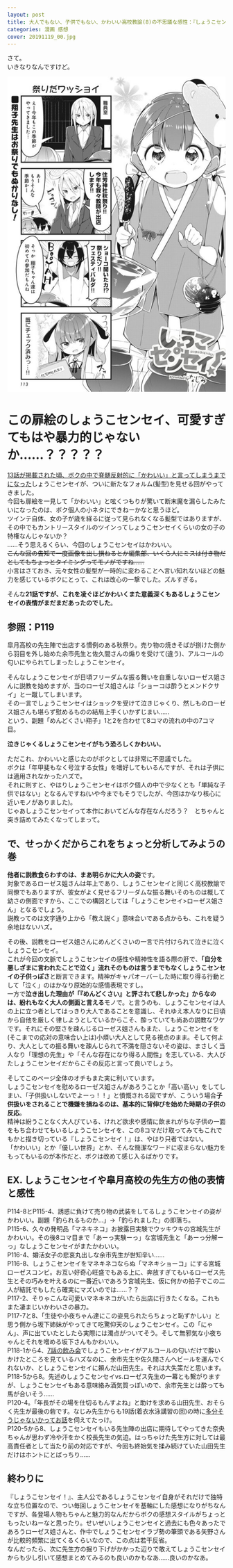 ```yaml
---
layout: post
title: 大人でもない、子供でもない、かわいい高校教諭(8)の不思議な感性：『しょうこセンセイ！』21話
categories: 漫画 感想
cover: 20191119_00.jpg
---
```


さて。  
いきなりなんですけど。

[![21話より](/images/20191119_01.jpg "21話、新しい髪型を見せてくれたしょうこセンセイ")](https://twitter.com/mangatimekirara/status/1196624284929519617)

# この扉絵のしょうこセンセイ、可愛すぎてもはや暴力的じゃないか……？？？？？

[13話が掲載された頃、ボクの中で脊髄反射的に「かわいい」と言ってしまうまでになった](https://blog.s6jr.com/2019-03-21-comic/)しょうこセンセイが、ついに新たなフォルム(髪型)を見せる回がやってきました。  
今回も扉絵を一見して「かわいい」と呟くつもりが驚いて断末魔を漏らしたみたいになったのは、ボク個人の小ネタにできねーかなと思うほど。  
ツインテ自体、女の子が歳を経るに従って見られなくなる髪型ではありますが、その中でもカントリースタイルのツインってしょうこセンセイくらいの女の子の特権なんじゃないか？  
……そう思えるくらい、今回のしょうこセンセイはかわいい。  
~~こんな回の告知で一度画像を出し損ねるとか編集部、いくら人にミスは付き物だとしてもちょっとタイミングってモノがですね……~~  
小言はさておき、元々女性の髪型が一時的に変わることへ言い知れないほどの魅力を感じているボクにとって、これは改心の一撃でした。ズルすぎる。

そんな**21話ですが、これを凌ぐほどかわいくまた意義深くもあるしょうこセンセイの表情がまだまだあったのでした**。

## 参照：P119

皐月高校の先生陣で出店する慣例のある秋祭り。売り物の焼きそばが捌けた側から羽目を外し始めた余市先生と佐久間さんの煽りを受けて(違う)、アルコールの匂いにやられてしまったしょうこセンセイ。

そんなしょうこセンセイが日頃フリーダムな振る舞いを自重しないローゼス姐さんに説教を始めますが、当のローゼス姐さんは「ショーコは酔うとメンドクサイ」と一蹴してしまいます。  
その一言でしょうこセンセイはショックを受けて泣きじゃくり、然しものローゼス姐さんも堪らず慰めるものの結局上手くいかずじまい……  
という、副題「めんどくさい翔子」1と2を合わせて8コマの流れの中の7コマ目。

**泣きじゃくるしょうこセンセイがもう恐ろしくかわいい**。

ただこれ、かわいいと感じたのがボクとしては非常に不思議でした。  
ボクは「年甲斐もなく号泣する女性」を嗜好してもいるんですが、それは子供には適用されなかったハズで。  
それに則すと、やはりしょうこセンセイはボク個人の中で少なくとも「単純な子供ではない」となるんですね(いや今までもそうでしたが、今回はかなり核心に近いモノがありました)。  
じゃあしょうこセンセイって本作においてどんな存在なんだろう？　とちゃんと突き詰めてみたくなってしまって。

## で、せっかくだからこれをちょっと分析してみようの巻

**他者に説教食らわすのは、まあ明らかに大人の姿**です。  
対象であるローゼス姐さんは年上であり、しょうこセンセイと同じく高校教諭で同僚でもありますが、彼女がよく見せるフリーダムな振る舞いそのものは概して幼さの側面ですから、ここでの構図としては「しょうこセンセイ>ローゼス姐さん」となるでしょう。  
説教ってのは文字通り上から「教え説く」意味合いである点からも、これを疑う余地はないハズ。

その後、説教をローゼス姐さんにめんどくさいの一言で片付けられて泣きに泣くしょうこセンセイ。  
これが今回の文脈でしょうこセンセイの感性や精神性を語る際の肝で、**「自分を悪しざまに言われたことで泣く」流れそのものは言うまでもなくしょうこセンセイの子供っぽさ**と断言できます。精神がキャパオーバーした時に取り得る行動として「泣く」のはかなり原始的な感情表現ですし。  
一方で**泣き出した理由が「『めんどくさい』と評されて悲しかった」からなのは、紛れもなく大人の側面と言える**モノで。と言うのも、しょうこセンセイは人の上に立つ者としてはっきり大人であることを意識し、それゆえ本人なりに日頃から自他を厳しく律しようとしているからこそ、酔っていても尚あの説教なワケです。それにその堅さを疎んじるローゼス姐さんもまた、しょうこセンセイを(そこまでの応対の意味合い上は)小煩い大人として見る視点のまま。そして何より、大人としての振る舞いを疎んじられて不満を隠さないその姿は、まさしく当人なり「理想の先生」や「そんな存在になり得る人間性」を志している、大人びたしょうこセンセイだからこその反応と言って良いでしょう。

そしてこのページ全体のオチもまた実に利いています。  
しょうこセンセイを慰めるローゼス姐さんがあろうことか「高い高い」をしてしまい、「子供扱いしないでよーっ！！」と憤慨される図ですが、こういう場合**子供扱いをされることで機嫌を損ねるのは、基本的に背伸びを始めた時期の子供の反応**。  
精神は紛うことなく大人びている、けれど欲求や感情に飲まれがちな子供の一面をもち合わせてもいるしょうこセンセイを、この8コマだけ取ってみてもこれでもかと描き切っている『しょうこセンセイ！』は、やはり只者ではない。  
「かわいい」とか「優しい世界」とか、そんな簡潔なワードに収まらない魅力をもってもいるのが本作だと、ボクは改めて感じ入るばかりです。

## EX. しょうこセンセイや皐月高校の先生方の他の表情と感性

P114-8とP115-4、誘惑に負けて売り物の武装をしてるしょうこセンセイの姿がかわいい。副題「釣られるものか…」→「釣られました」の即落ち。  
P115-6、久々の発明品「マネキネコ」お披露目実験でウッキウキの宮城先生がかわいい。その後8コマ目まで「あーっ実験ーっ」な宮城先生と「あーっ分解ーっ」なしょうこセンセイがまたかわいい。  
P116-4、婚活女子の悲哀丸出しな余市先生が世知辛い……  
P116-8、しょうこセンセイをマネキネコならぬ「マネキショーコ」にする宮城ローゼスコンビ。お互い好奇心旺盛でもある上に、奔放すぎてもいるローゼス先生とその巧みを叶えるのに一番近いであろう宮城先生、仮に何かの拍子でこの二人が結託でもしたら確実にマズいのでは……？？  
P117-2、そりゃこんな可愛いマネキネコがいたら出店に行きたくなる。これもまた凄まじいかわいさの暴力。  
P117-7と8、「生徒や小夜ちゃん達にこの姿見られたらちょっと恥ずかしい」と思う側から坂下姉妹がやってきて吃驚仰天のしょうこセンセイ。この「にゃん」、声に出ていたとしたら実際には濁点がついてそう。そして無邪気な小夜ちゃんとそれを嗜める坂下さんもかわいい。  
P118-1から4、[7話の飲み会](http://seiga.nicovideo.jp/watch/mg390497)でしょうこセンセイがアルコールの匂いだけで酔いかけたところを見ているハズなのに、余市先生や佐久間さんへビールを運んでくれないか、としょうこセンセイに頼んだ山田先生。それは大失策だと思います。  
P118-5から8。先述のしょうこセンセイvs.ローゼス先生の一幕とも繋がりますが、しょうこセンセイもある意味絡み酒気質っぽいので、余市先生とは酔っても馬が合いそう……  
P120-4。「年長がその場を仕切るもんすよね」と助けを求める山田先生、おそらく先生が最後の砦です。なじみ先生からも19話(着衣水泳講習の回)の時に[多分そうじゃないかってお話](https://twitter.com/najimi03/status/1174979750579720192)を伺えてたっけ。  
P120-5から8、しょうこセンセイもいる先生陣の出店に期待してやってきた奈央ちゃんが思わず冷や汗をかく校長先生の気迫。はっちゃけた先生方に対しては最高責任者として当たり前の対応ですが、今回も終始気を揉み続けていた山田先生だけはホントにとばっちり……

## 終わりに

『しょうこセンセイ！』、主人公であるしょうこセンセイ自身がそれだけで独特な立ち位置なので、つい毎回しょうこセンセイを基軸にした感想になりがちなんですが、各登場人物もちゃんと魅力的なんだからボクの感想スタイルがちょっともったいねーなと思ったり。せいぜいしょうこセンセイと過去にも色々あったであろうローゼス姐さんと、作中でしょうこセンセイラブ勢の筆頭である矢野さんが比較的頻繁に出てくるくらいなので、この点は若干反省。  
なんだったら、次に先生方の掘り下げがかかった辺りで敢えてしょうこセンセイからも少し引いて感想まとめてみるのも良いのかもなあ……良いのかなあ。
